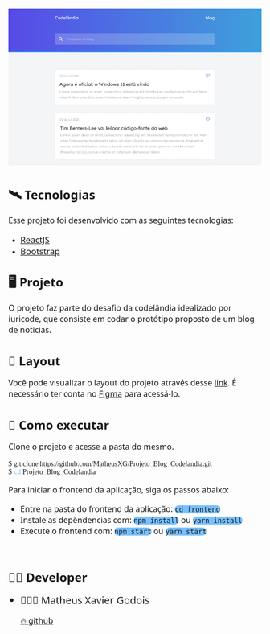 

<h1>
    <a href="https://github.com/MatheusXG/Projeto_Blog_Codelandia"><img src="./.github/prototipo.png"></img></a>
</h1>

<h1 align="left" style="font-family: Segoe UI; font-weight: bold; font-size:24px">🛰️ Tecnologias</h1>
<p style="font-family: Segoe UI; font-size: 16px">Esse projeto foi desenvolvido com as seguintes tecnologias:</p>
<ul>
    <li><a style="font-family: Segoe UI; font-size: 17px; "href="https://pt-br.reactjs.org/">ReactJS</a></li>
    <li><a style="font-family: Segoe UI; font-size: 17px"href="https://getbootstrap.com/">Bootstrap</a></li>
</ul>

<h1 align="left" style="font-family: Segoe UI; font-weight: bold; font-size:24px">🖥️ Projeto</h1>
<p style="font-family: Segoe UI; font-size: 16px">O projeto faz parte do desafio da codelândia idealizado por iuricode, que consiste em codar o protótipo proposto de um blog de notícias.</p>

<h1 align="left" style="font-family: Segoe UI; font-weight: bold; font-size:24px">📐 Layout</h1>
<p style="font-family: Segoe UI; font-size: 16px" >Você pode visualizar o layout do projeto através desse <a href="https://www.figma.com/file/Yb9IBH56g7T1hdIyZ3BMNO/Desafios---Codel%C3%A2ndia?node-id=0%3A1">link</a>. É necessário ter conta no <a href="https://www.figma.com">Figma</a> para acessá-lo.</p>

<h1 align="left" style="font-family: Segoe UI; font-weight: bold; font-size:24px">🚀 Como executar</h1>
<p style="font-family: Segoe UI; font-size: 16px">Clone o projeto e acesse a pasta do mesmo.</p>
<pre align="left" style="font-family: Consolas; font-size: regular; ">
$ git clone https://github.com/MatheusXG/Projeto_Blog_Codelandia.git
$ <code style="color: #79C0FF" >cd</code> Projeto_Blog_Codelandia
</pre>
<p style="font-family: Segoe UI; font-size: 16px" >Para iniciar o frontend da aplicação, siga os passos abaixo:
</p>
<ul>
    <li style="font-family: Segoe UI; font-size: 16px" >Entre na pasta do frontend da aplicação: <code style="background: #79C0FF; border-radius: 15px;">cd frontend</code></li>
    <li style="font-family: Segoe UI; font-size: 16px" >Instale as depêndencias com: <code style="background: #79C0FF; border-radius: 15px;">npm install</code> ou <code style="background: #79C0FF; border-radius: 15px;">yarn install</code></li>
    <li style="font-family: Segoe UI; font-size: 16px" >Execute o frontend com: <code style="background: #79C0FF; border-radius: 15px;">npm start</code> ou <code style="background: #79C0FF; border-radius: 15px;">yarn start</code></li>
</ul>
<br>

<h1 align="left" style="font-family: Segoe UI; font-weight: bold; font-size:24px">🧑‍💻 Developer</h1>
<ul>
    <li style="font-family: Segoe UI; font-size: 20px" >👨🏼‍💻 Matheus Xavier Godois</li>
    <p style="font-family: Segoe UI; font-size: 16px" ><a href="https://github.com/MatheusXG/">🔥 github</a></p>
    
</ul>